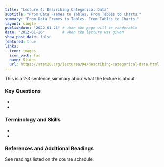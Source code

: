```yaml
---
title: "Lecture 4: Describing Categorical Data"
subtitle: "From Data Frames to Tables. From Tables to Charts."
summary: "From Data Frames to Tables. From Tables to Charts."
layout: single
publishdate: "2022-01-26" # when the page will be renderable
date: "2022-01-26"        # when the lecture was given
show_post_date: false
featured: true
links:
- icon: images
  icon_pack: fas
  name: Slides
  url: https://stat20.org/lectures/04/describing-categorical-data.html
---
```


This is a 2-3 sentence summary about what the lecture is about.

### Key Questions

- 
- 

### Terminology and Skills

- 
- 

### References and Additional Readings

See readings listed on the course schedule.